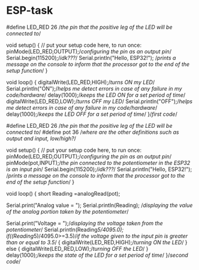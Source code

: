 # ESP-task
#define LED_RED 26 /*the pin that the positive leg of the LED will be connected to*/

void setup() {
  // put your setup code here, to run once:
  pinMode(LED_RED,OUTPUT);/*configuring the pin as an output pin*/
  Serial.begin(115200);/*idk???*/
  Serial.println("Hello, ESP32!"); /*prints a message on the console to inform that the 
  processor got to the end of the setup function*/
}

void loop() {
  digitalWrite(LED_RED,HIGH);/*turns ON my LED*/
  Serial.println("ON");/*helps me detect errors in case of any failure in my code/hardware*/
  delay(1000);/*keeps the LED ON for a set period of time*/
  digitalWrite(LED_RED,LOW);/*turns OFF my LED*/
  Serial.println("OFF");/*helps me detect errors in case of any failure in my code/hardware*/
delay(1000);/*keeps the LED OFF for a set period of time*/
}/*first code*/



#define LED_RED 26 /*the pin that the positive leg of the LED will be connected to*/
#define pot     36
/*where are the other definitions such as output and input, low/high?*/

void setup() {
  // put your setup code here, to run once:
  pinMode(LED_RED,OUTPUT);/*configuring the pin as an output pin*/
  pinMode(pot,INPUT);/*the  pin connected to the potentiometer in the ESP32 is an input pin*/
  Serial.begin(115200);/*idk???*/
  Serial.println("Hello, ESP32!"); /*prints a message on the console to inform that the 
  processor got to the end of the setup function*/
}

void loop() {
short Reading =analogRead(pot);

Serial.print("Analog value = "); 
Serial.println(Reading);
/*displaying the value of the analog portion 
taken by the potentiometer*/

Serial.print("Voltage = ");/*displaying the voltage taken from the potentiometer*/
Serial.println(Reading*5/4095.0);
if((Reading*5)/4095.0>=3.5)/*if the voltage given to the input pin is greater than or equal to 3.5*/
{
  digitalWrite(LED_RED,HIGH);/*turning ON the LED*/
}
else
{
  digitalWrite(LED_RED,LOW);/*turning OFF the LED*/
}
delay(1000);/*keeps the state of the LED for a set period of time*/
}/*second code*/
